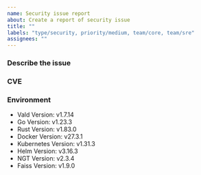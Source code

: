 ```yaml
---
name: Security issue report
about: Create a report of security issue
title: ""
labels: "type/security, priority/medium, team/core, team/sre"
assignees: ""
---
```


### Describe the issue

<!-- A clear and concise description of what the issue is. -->

### CVE

### Environment

<!--- Please change the versions below along with your environment -->

- Vald Version: v1.7.14
- Go Version: v1.23.3
- Rust Version: v1.83.0
- Docker Version: v27.3.1
- Kubernetes Version: v1.31.3
- Helm Version: v3.16.3
- NGT Version: v2.3.4
- Faiss Version: v1.9.0
